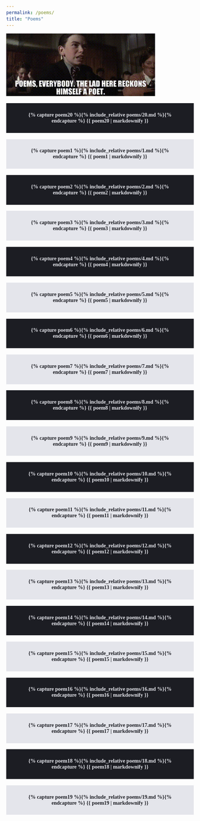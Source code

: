 ```yaml
---
permalink: /poems/
title: "Poems"
---
```


<style>
@import url('https://fonts.googleapis.com/css2?family=Cormorant+Garamond:wght@400;500;600;700&display=swap');

.poems {
    padding: 0.7em 1.7em;
    margin: 1.2em auto;
    font-family: 'Cormorant Garamond', serif;
    font-weight: 600;
}

.poems p {
    margin: 1em;
    text-align: center;
}
.poems:nth-child(odd) {
    background-color: rgb(228, 229, 235);
    color: rgb(28, 29, 35);
}

.poems:nth-child(even) {
    background-color: rgb(28, 29, 35);
    color: rgb(228, 229, 235);
}

@media only screen and (max-width: 600px) {
    .poems {
        padding: 0.5em 1.2em;
    }
}

</style>

![](/assets/poems.gif)

<div class="poems">

{% capture poem20 %}{% include_relative poems/20.md %}{% endcapture %}
{{ poem20 | markdownify }}

</div>

<div class="poems">

{% capture poem1 %}{% include_relative poems/1.md %}{% endcapture %}
{{ poem1 | markdownify }}

</div>

<div class="poems">

{% capture poem2 %}{% include_relative poems/2.md %}{% endcapture %}
{{ poem2 | markdownify }}

</div>

<div class="poems">

{% capture poem3 %}{% include_relative poems/3.md %}{% endcapture %}
{{ poem3 | markdownify }}

</div>

<div class="poems">

{% capture poem4 %}{% include_relative poems/4.md %}{% endcapture %}
{{ poem4 | markdownify }}

</div>

<div class="poems">

{% capture poem5 %}{% include_relative poems/5.md %}{% endcapture %}
{{ poem5 | markdownify }}

</div>

<div class="poems">

{% capture poem6 %}{% include_relative poems/6.md %}{% endcapture %}
{{ poem6 | markdownify }}

</div>

<div class="poems">

{% capture poem7 %}{% include_relative poems/7.md %}{% endcapture %}
{{ poem7 | markdownify }}

</div>

<div class="poems">

{% capture poem8 %}{% include_relative poems/8.md %}{% endcapture %}
{{ poem8 | markdownify }}

</div>

<div class="poems">

{% capture poem9 %}{% include_relative poems/9.md %}{% endcapture %}
{{ poem9 | markdownify }}

</div>

<div class="poems">

{% capture poem10 %}{% include_relative poems/10.md %}{% endcapture %}
{{ poem10 | markdownify }}

</div>

<div class="poems">

{% capture poem11 %}{% include_relative poems/11.md %}{% endcapture %}
{{ poem11 | markdownify }}

</div>

<div class="poems">

{% capture poem12 %}{% include_relative poems/12.md %}{% endcapture %}
{{ poem12 | markdownify }}

</div>

<div class="poems">

{% capture poem13 %}{% include_relative poems/13.md %}{% endcapture %}
{{ poem13 | markdownify }}

</div>

<div class="poems">

{% capture poem14 %}{% include_relative poems/14.md %}{% endcapture %}
{{ poem14 | markdownify }}

</div>

<div class="poems">

{% capture poem15 %}{% include_relative poems/15.md %}{% endcapture %}
{{ poem15 | markdownify }}

</div>

<div class="poems">

{% capture poem16 %}{% include_relative poems/16.md %}{% endcapture %}
{{ poem16 | markdownify }}

</div>

<div class="poems">

{% capture poem17 %}{% include_relative poems/17.md %}{% endcapture %}
{{ poem17 | markdownify }}

</div>

<div class="poems">

{% capture poem18 %}{% include_relative poems/18.md %}{% endcapture %}
{{ poem18 | markdownify }}

</div>

<div class="poems">

{% capture poem19 %}{% include_relative poems/19.md %}{% endcapture %}
{{ poem19 | markdownify }}

</div>